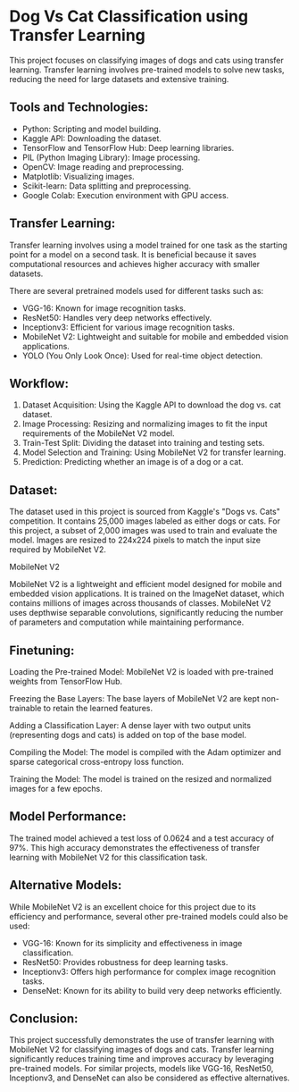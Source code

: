 # Dog Vs Cat Classification using Transfer Learning

This project focuses on classifying images of dogs and cats using transfer learning. Transfer learning involves pre-trained models to solve new tasks, reducing the need for large datasets and extensive training.

## Tools and Technologies:

- Python: Scripting and model building.
- Kaggle API: Downloading the dataset.
- TensorFlow and TensorFlow Hub: Deep learning libraries.
- PIL (Python Imaging Library): Image processing.
- OpenCV: Image reading and preprocessing.
- Matplotlib: Visualizing images.
- Scikit-learn: Data splitting and preprocessing.
- Google Colab: Execution environment with GPU access.

## Transfer Learning:

Transfer learning involves using a model trained for one task as the starting point for a model on a second task. It is beneficial because it saves computational resources and achieves higher accuracy with smaller datasets.

There are several pretrained models used for different tasks such as:

- VGG-16: Known for image recognition tasks.
- ResNet50: Handles very deep networks effectively.
- Inceptionv3: Efficient for various image recognition tasks.
- MobileNet V2: Lightweight and suitable for mobile and embedded vision applications.
- YOLO (You Only Look Once): Used for real-time object detection.

## Workflow:

1. Dataset Acquisition: Using the Kaggle API to download the dog vs. cat dataset.
2. Image Processing: Resizing and normalizing images to fit the input requirements of the MobileNet V2 model.
3. Train-Test Split: Dividing the dataset into training and testing sets.
4. Model Selection and Training: Using MobileNet V2 for transfer learning.
5. Prediction: Predicting whether an image is of a dog or a cat.

## Dataset:

The dataset used in this project is sourced from Kaggle's "Dogs vs. Cats" competition. It contains 25,000 images labeled as either dogs or cats. For this project, a subset of 2,000 images was used to train and evaluate the model. Images are resized to 224x224 pixels to match the input size required by MobileNet V2.

MobileNet V2

MobileNet V2 is a lightweight and efficient model designed for mobile and embedded vision applications. It is trained on the ImageNet dataset, which contains millions of images across thousands of classes. MobileNet V2 uses depthwise separable convolutions, significantly reducing the number of parameters and computation while maintaining performance.

## Finetuning:

Loading the Pre-trained Model: MobileNet V2 is loaded with pre-trained weights from TensorFlow Hub.

Freezing the Base Layers: The base layers of MobileNet V2 are kept non-trainable to retain the learned features.

Adding a Classification Layer: A dense layer with two output units (representing dogs and cats) is added on top of the base model.

Compiling the Model: The model is compiled with the Adam optimizer and sparse categorical cross-entropy loss function.

Training the Model: The model is trained on the resized and normalized images for a few epochs.

## Model Performance:

The trained model achieved a test loss of 0.0624 and a test accuracy of 97%. This high accuracy demonstrates the effectiveness of transfer learning with MobileNet V2 for this classification task.

## Alternative Models:

While MobileNet V2 is an excellent choice for this project due to its efficiency and performance, several other pre-trained models could also be used:

- VGG-16: Known for its simplicity and effectiveness in image classification.
- ResNet50: Provides robustness for deep learning tasks.
- Inceptionv3: Offers high performance for complex image recognition tasks.
- DenseNet: Known for its ability to build very deep networks efficiently.

## Conclusion:

This project successfully demonstrates the use of transfer learning with MobileNet V2 for classifying images of dogs and cats. Transfer learning significantly reduces training time and improves accuracy by leveraging pre-trained models. For similar projects, models like VGG-16, ResNet50, Inceptionv3, and DenseNet can also be considered as effective alternatives.
